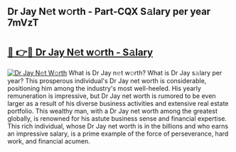 ## Dr Jay N𝚎t w𝚘rth - Part-CQX S𝚊lary per year 7mVzT

# <h2><a href="http://gc2208.nevu.top/?p=Dr+Jay">🔗 👉🔴 Dr Jay N𝚎t w𝚘rth - S𝚊lary</a></h2>

[![Dr Jay N𝚎t W𝚘rth](https://i.imgur.com/Oavwk0R.jpeg)](http://gc2208.nevu.top/?p=Dr+Jay)
What is Dr Jay n𝚎t w𝚘rth? What is Dr Jay s𝚊lary per year?
This prosperous individual's Dr Jay net worth is considerable, positioning him among the industry's most well-heeled. His yearly remuneration is impressive, but Dr Jay net worth is rumored to be even larger as a result of his diverse business activities and extensive real estate portfolio. This wealthy man, with a Dr Jay net worth among the greatest globally, is renowned for his astute business sense and financial expertise. This rich individual, whose Dr Jay net worth is in the billions and who earns an impressive salary, is a prime example of the force of perseverance, hard work, and financial acumen.
